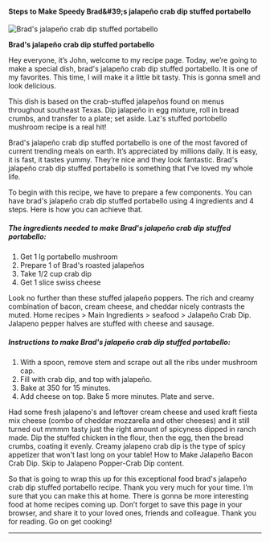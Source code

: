             

#### Steps to Make Speedy Brad&amp;#39;s jalapeño crab dip stuffed portabello

![Brad's jalapeño crab dip stuffed portabello](https://img-global.cpcdn.com/recipes/a334b4436d4e9b6a/751x532cq70/brads-jalapeno-crab-dip-stuffed-portabello-recipe-main-photo.jpg)

**Brad's jalapeño crab dip stuffed portabello**

Hey everyone, it’s John, welcome to my recipe page. Today, we’re going to make a special dish, brad's jalapeño crab dip stuffed portabello. It is one of my favorites. This time, I will make it a little bit tasty. This is gonna smell and look delicious.

This dish is based on the crab-stuffed jalapeños found on menus throughout southeast Texas. Dip jalapeño in egg mixture, roll in bread crumbs, and transfer to a plate; set aside. Laz's stuffed portobello mushroom recipe is a real hit!

Brad's jalapeño crab dip stuffed portabello is one of the most favored of current trending meals on earth. It’s appreciated by millions daily. It is easy, it is fast, it tastes yummy. They’re nice and they look fantastic. Brad's jalapeño crab dip stuffed portabello is something that I’ve loved my whole life.

To begin with this recipe, we have to prepare a few components. You can have brad's jalapeño crab dip stuffed portabello using 4 ingredients and 4 steps. Here is how you can achieve that.

##### The ingredients needed to make Brad's jalapeño crab dip stuffed portabello:

1.  Get 1 lg portabello mushroom
2.  Prepare 1 of Brad's roasted jalapeños
3.  Take 1/2 cup crab dip
4.  Get 1 slice swiss cheese

Look no further than these stuffed jalapeño poppers. The rich and creamy combination of bacon, cream cheese, and cheddar nicely contrasts the muted. Home recipes > Main Ingredients > seafood > Jalapeño Crab Dip. Jalapeno pepper halves are stuffed with cheese and sausage.

##### Instructions to make Brad's jalapeño crab dip stuffed portabello:

1.  With a spoon, remove stem and scrape out all the ribs under mushroom cap.
2.  Fill with crab dip, and top with jalapeño.
3.  Bake at 350 for 15 minutes.
4.  Add cheese on top. Bake 5 more minutes. Plate and serve.

Had some fresh jalapeno's and leftover cream cheese and used kraft fiesta mix cheese (combo of cheddar mozzarella and other cheeses) and it still turned out mmmm tasty just the right amount of spicyness dipped in ranch made. Dip the stuffed chicken in the flour, then the egg, then the bread crumbs, coating it evenly. Creamy jalapeno crab dip is the type of spicy appetizer that won't last long on your table! How to Make Jalapeño Bacon Crab Dip. Skip to Jalapeno Popper-Crab Dip content.

So that is going to wrap this up for this exceptional food brad's jalapeño crab dip stuffed portabello recipe. Thank you very much for your time. I’m sure that you can make this at home. There is gonna be more interesting food at home recipes coming up. Don’t forget to save this page in your browser, and share it to your loved ones, friends and colleague. Thank you for reading. Go on get cooking!

* * *